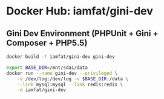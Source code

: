 Docker Hub: iamfat/gini-dev
===========

## Gini Dev Environment (PHPUnit + Gini + Composer + PHP5.5)
```bash
docker build -t iamfat/gini-dev gini-dev

export BASE_DIR=/mnt/sda1/data
docker run --name gini-dev --privileged \
    -v /dev/log:/dev/log -v $BASE_DIR:/data \
    --link mysql:mysql --link redis:redis \
    -d iamfat/gini-dev
```

